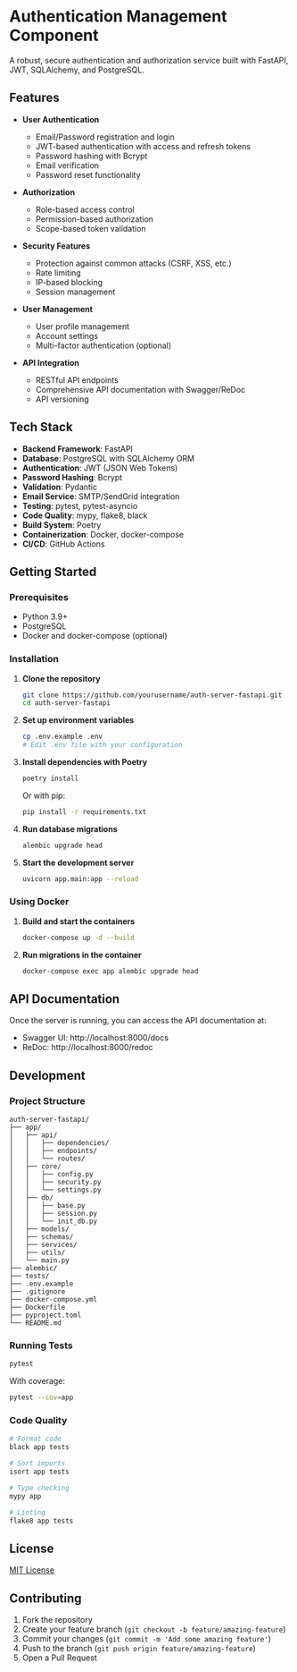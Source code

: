 # Authentication Management Component

A robust, secure authentication and authorization service built with FastAPI, JWT, SQLAlchemy, and PostgreSQL.

## Features

- **User Authentication**
  - Email/Password registration and login
  - JWT-based authentication with access and refresh tokens
  - Password hashing with Bcrypt
  - Email verification
  - Password reset functionality

- **Authorization**
  - Role-based access control
  - Permission-based authorization
  - Scope-based token validation

- **Security Features**
  - Protection against common attacks (CSRF, XSS, etc.)
  - Rate limiting
  - IP-based blocking
  - Session management

- **User Management**
  - User profile management
  - Account settings
  - Multi-factor authentication (optional)

- **API Integration**
  - RESTful API endpoints
  - Comprehensive API documentation with Swagger/ReDoc
  - API versioning

## Tech Stack

- **Backend Framework**: FastAPI
- **Database**: PostgreSQL with SQLAlchemy ORM
- **Authentication**: JWT (JSON Web Tokens)
- **Password Hashing**: Bcrypt
- **Validation**: Pydantic
- **Email Service**: SMTP/SendGrid integration
- **Testing**: pytest, pytest-asyncio
- **Code Quality**: mypy, flake8, black
- **Build System**: Poetry
- **Containerization**: Docker, docker-compose
- **CI/CD**: GitHub Actions

## Getting Started

### Prerequisites

- Python 3.9+
- PostgreSQL
- Docker and docker-compose (optional)

### Installation

1. **Clone the repository**

   ```bash
   git clone https://github.com/yourusername/auth-server-fastapi.git
   cd auth-server-fastapi
   ```

2. **Set up environment variables**

   ```bash
   cp .env.example .env
   # Edit .env file with your configuration
   ```

3. **Install dependencies with Poetry**

   ```bash
   poetry install
   ```

   Or with pip:

   ```bash
   pip install -r requirements.txt
   ```

4. **Run database migrations**

   ```bash
   alembic upgrade head
   ```

5. **Start the development server**

   ```bash
   uvicorn app.main:app --reload
   ```

### Using Docker

1. **Build and start the containers**

   ```bash
   docker-compose up -d --build
   ```

2. **Run migrations in the container**

   ```bash
   docker-compose exec app alembic upgrade head
   ```

## API Documentation

Once the server is running, you can access the API documentation at:

- Swagger UI: http://localhost:8000/docs
- ReDoc: http://localhost:8000/redoc

## Development

### Project Structure

```
auth-server-fastapi/
├── app/
│   ├── api/
│   │   ├── dependencies/
│   │   ├── endpoints/
│   │   └── routes/
│   ├── core/
│   │   ├── config.py
│   │   ├── security.py
│   │   └── settings.py
│   ├── db/
│   │   ├── base.py
│   │   ├── session.py
│   │   └── init_db.py
│   ├── models/
│   ├── schemas/
│   ├── services/
│   ├── utils/
│   └── main.py
├── alembic/
├── tests/
├── .env.example
├── .gitignore
├── docker-compose.yml
├── Dockerfile
├── pyproject.toml
└── README.md
```

### Running Tests

```bash
pytest
```

With coverage:

```bash
pytest --cov=app
```

### Code Quality

```bash
# Format code
black app tests

# Sort imports
isort app tests

# Type checking
mypy app

# Linting
flake8 app tests
```

## License

[MIT License](LICENSE)

## Contributing

1. Fork the repository
2. Create your feature branch (`git checkout -b feature/amazing-feature`)
3. Commit your changes (`git commit -m 'Add some amazing feature'`)
4. Push to the branch (`git push origin feature/amazing-feature`)
5. Open a Pull Request
